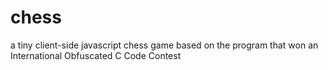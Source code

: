 # chess
a tiny client-side javascript chess game based on the program that won an International Obfuscated C Code Contest
